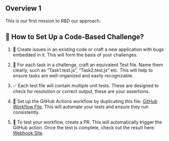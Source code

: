 ## Overview 1
This is our first mission to R&D our approach.

## 🚀 How to Set Up a Code-Based Challenge?

1. 🐜 Create issues in an existing code or craft a new application with bugs embedded in it. This will form the basis of your challenges.

2. 📝 For each task in a challenge, craft an equivalent Test file. Name them clearly, such as “Task1.test.js”, “Task2.test.js” etc. This will help to ensure tasks are well-organized and easily recognizable.

3. ✅ Each test file will contain multiple unit tests. These are designed to check for resolution or correct output, these are your assertions.

4. 🔄 Set up the GitHub Actions workflow by duplicating this file: [GitHub Workflow File](https://github.com/radicalxdev/demo-mission-01-testing/blob/rnd-code-assessment/.github/workflows/assessment.yml). This will automate your tests and ensure they run consistently.

5. 🧪 To test your workflow, create a PR. This will automatically trigger the GitHub action. Once the test is complete, check out the result here: [Webhook Site](https://webhook.site/#!/d60cc8fd-496c-4d4d-b0ed-32ed274cc7df/ded4d3d1-c2fe-4fbf-b63b-3d59883021b8/1).
